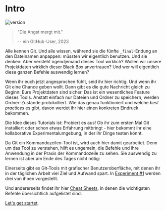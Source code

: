 # Intro
![version](https://img.shields.io/badge/version-0.1.4-blue)

> "Die Angst mergt mit."
> 
>  -- ein GitHub-User, 2023

Alle kennen Git. Und alle wissen, während sie die fünfte `_final`-Endung an den Dateinamen anpappen: müssten wir eigentlich benutzen. Und sie denken: Aber versteht irgendjemand dieses Tool wirklich? Wollen wir unsere Projektdaten wirklich dieser Black Box anvertrauen? Und wer will eigentlich diese ganzen Befehle auswendig lernen?

Wenn ihr euch jetzt angesprochen fühlt, seid ihr hier richtig. Und wenn ihr Git eine Chance geben wollt. Dann gibt es die gute Nachricht gleich zu Beginn: Eure Projektdaten sind sicher. Das ist ein wesentliches Feature dieses Tools. Anstatt einfach nur Dateien und Ordner zu speichern, werden Ordner-Zustände protokolliert. Wie das genau funktioniert und welche *best practices* es gibt, davon werdet ihr hier einen konkreten Eindruck bekommen.

Die Idee dieses Tutorials ist: Probiert es aus! Ob ihr zum ersten Mal Git installiert oder schon etwas Erfahrung mitbringt - hier bekommt ihr eine kollaborative Experimentalumgebung, in der ihr Dinge testen könnt.

Da Git ein Kommandozeilen-Tool ist, wird auch hier damit gearbeitet. Denn um das Tool zu verstehen, hilft es ungemein, die Befehle und ihre Anwendung in der Praxis der Kommandozeile zu sehen. Sie auswendig zu lernen ist aber am Ende des Tages nicht nötig:

Einerseits gibt es Git-Tools mit grafischer Benutzeroberfläche, mit denen ihr in der täglichen Arbeit viel Ziel und Aufwand spart. In [Experiment #1](experimente/1-ein-einfacher-kollaborativer-git-workflow.md#tools-fur-die-arbeit-mit-lokalen-repositorien) werden drei von ihnen vorgestellt.

Und andererseits findet ihr hier [Cheat Sheets](cheat-sheets.md), in denen die wichtigsten Befehle übersichtlich aufgelistet sind.

[Let's get startet](getting-started.md).
